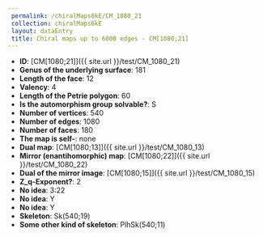 ```yaml
--- 
 permalink: /chiralMaps6kE/CM_1080_21 
 collection: chiralMaps6kE
 layout: dataEntry
 title: Chiral maps up to 6000 edges - CM[1080;21]
---
```


- **ID**: [CM[1080;21]]({{ site.url }}/test/CM_1080_21)
- **Genus of the underlying surface**: 181
- **Length of the face**: 12
- **Valency**: 4
- **Length of the Petrie polygon**: 60
- **Is the automorphism group solvable?**: S
- **Number of vertices**: 540
- **Number of edges**: 1080
- **Number of faces**: 180
- **The map is self-**: none
- **Dual map**: [CM[1080;13]]({{ site.url }}/test/CM_1080_13)
- **Mirror (enantihomorphic) map**: [CM[1080;22]]({{ site.url }}/test/CM_1080_22)
- **Dual of the mirror image**: [CM[1080;15]]({{ site.url }}/test/CM_1080_15)
- **Z_q-Exponent?**: 2
- **No idea**:  3:22
- **No idea**: Y
- **No idea**: Y
- **Skeleton**: Sk(540;19)
- **Some other kind of skeleton**: PlhSk(540;11)
